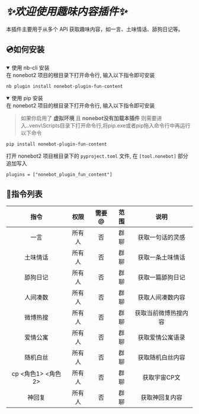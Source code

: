 # _✨欢迎使用趣味内容插件✨_
本插件主要用于从多个 API 获取趣味内容，如一言、土味情话、舔狗日记等。

## 💿如何安装
<details open>
<summary>使用 nb-cli 安装</summary>
在 nonebot2 项目的根目录下打开命令行, 输入以下指令即可安装

    nb plugin install nonebot-plugin-fun-content

</details>

<details open>
<summary>使用 pip 安装</summary>
在 nonebot2 项目的根目录下打开命令行, 输入以下指令即可安装

> 如果你启用了 **虚拟环境** 且 **nonebot没有加载本插件** 则需要进入.\.venv\Scripts目录下打开命令行,将pip.exe或者pip拖入命令行中再运行以下命令

    pip install nonebot-plugin-fun-content

打开 nonebot2 项目根目录下的 `pyproject.toml` 文件, 在 `[tool.nonebot]` 部分追加写入

    plugins = ["nonebot_plugin_fun_content"]

</details>

## 🎉指令列表
| 指令 | 权限 | 需要@ | 范围 | 说明 |
|:-----:|:----:|:----:|:----:|:----:|
| 一言 | 所有人 | 否 | 群聊 | 获取一句话的灵感 |
| 土味情话 | 所有人 | 否 | 群聊 | 获取一条土味情话 |
| 舔狗日记 | 所有人 | 否 | 群聊 | 获取一篇舔狗日记 |
| 人间凑数 | 所有人 | 否 | 群聊 | 获取人间凑数内容 |
| 微博热搜 | 所有人 | 否 | 群聊 | 获取当前微博热搜内容 |
| 爱情公寓 | 所有人 | 否 | 群聊 | 获取爱情公寓语录 |
| 随机白丝 | 所有人 | 否 | 群聊 | 获取随机白丝内容 |
| cp <角色1> <角色2> | 所有人 | 否 | 群聊 | 获取宇宙CP文 |
| 神回复 | 所有人 | 否 | 群聊 | 获取神回复内容 |

